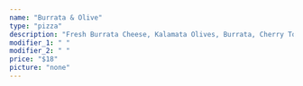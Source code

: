 ```yaml
---
name: "Burrata & Olive"
type: "pizza"
description: "Fresh Burrata Cheese, Kalamata Olives, Burrata, Cherry Tomatoes, Caramelized Red Onion, Basil, and Arugula, Finished with Garlic Oil, and a Honey Porter Balsamic Reduction."
modifier_1: " "
modifier_2: " "
price: "$18"
picture: "none"
---
```

